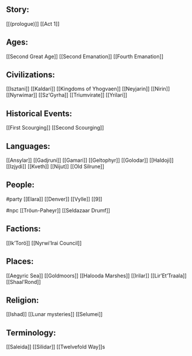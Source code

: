 ## Story:
[[(prologue)]]
[[Act 1]]
## Ages:
[[Second Great Age]]
[[Second Emanation]]
[[Fourth Emanation]]
## Civilizations:
[[Isztani]]
[[Kaldari]]
[[Kingdoms of Yhogvaen]]
[[Neyjarin]]
[[Nirin]]
[[Nyrwimar]]
[[Sz'Gyrha]]
[[Triumvirate]]
[[Yrilari]]
## Historical Events:
[[First Scourging]]
[[Second Scourging]]
## Languages:
[[Ansylar]]
[[Gadjruni]]
[[Gamari]]
[[Geltophyr]]
[[Golodar]]
[[Haldoji]]
[[Izjydi]]
[[Kveth]]
[[Nijut]]
[[Old Silrune]]
## People:
#party
[[Elara]]
[[Denver]]
[[Vylle]]
[[9]]

#npc
[[Tröun-Paheyr]]
[[Seldazaar Drumf]]

## Factions:
[[Ik’Torö]]
[[Nyrwi’Irai Council]]
## Places:
[[Aegyric Sea]]
[[Goldmoors]]
[[Halooda Marshes]]
[[Irilar]]
[[Lir’Et’Traala]]
[[Shaal’Rond]]
## Religion:
[[Ishad]]
[[Lunar mysteries]]
[[Selumei]]
## Terminology:
[[Saleida]]
[[Silidar]]
[[Twelvefold Way]]s
